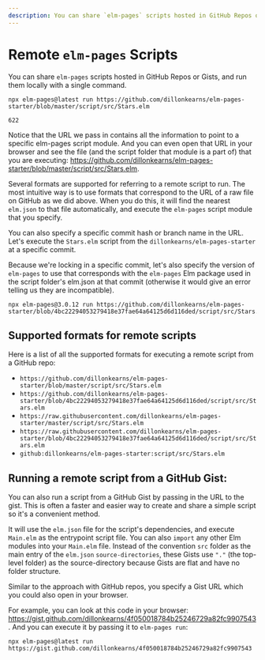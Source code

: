 ```yaml
---
description: You can share `elm-pages` scripts hosted in GitHub Repos or Gists, and run them locally with a single command.
---
```


# Remote `elm-pages` Scripts

You can share `elm-pages` scripts hosted in GitHub Repos or Gists, and run them locally with a single command.

 ```
npx elm-pages@latest run https://github.com/dillonkearns/elm-pages-starter/blob/master/script/src/Stars.elm

622
```

Notice that the URL we pass in contains all the information to point to a specific elm-pages script module. And you can
even open that URL in your browser and see the file (and the script folder that module is a part of) that you are executing: <https://github.com/dillonkearns/elm-pages-starter/blob/master/script/src/Stars.elm>.

Several formats are supported for referring to a remote script to run. The most intuitive way is to use formats that correspond to the URL of
a raw file on GitHub as we did above. When you do this, it will find the nearest `elm.json` to that file automatically, and execute the `elm-pages` script module
that you specify.

You can also specify a specific commit hash or branch name in the URL. Let's execute the `Stars.elm` script from the `dillonkearns/elm-pages-starter` at a specific commit.

Because we're locking in a specific commit, let's also specify the version of `elm-pages` to use that corresponds with the `elm-pages` Elm package used in the script folder's elm.json at that commit (otherwise it would give an error telling us they are incompatible).

```
npx elm-pages@3.0.12 run https://github.com/dillonkearns/elm-pages-starter/blob/4bc22294053279418e37fae64a64125d6d116ded/script/src/Stars.elm
```

## Supported formats for remote scripts

Here is a list of all the supported formats for executing a remote script from a GitHub repo:

- `https://github.com/dillonkearns/elm-pages-starter/blob/master/script/src/Stars.elm`
- `https://github.com/dillonkearns/elm-pages-starter/blob/4bc22294053279418e37fae64a64125d6d116ded/script/src/Stars.elm`
- `https://raw.githubusercontent.com/dillonkearns/elm-pages-starter/master/script/src/Stars.elm`
- `https://raw.githubusercontent.com/dillonkearns/elm-pages-starter/blob/4bc22294053279418e37fae64a64125d6d116ded/script/src/Stars.elm`
- `github:dillonkearns/elm-pages-starter:script/src/Stars.elm`


## Running a remote script from a GitHub Gist:

You can also run a script from a GitHub Gist by passing in the URL to the gist. This is often a faster and easier way to create and share a simple script so it's a convenient method.

It will use the `elm.json` file for the script's dependencies, and execute `Main.elm` as the entrypoint script file. You can also `import` any other Elm modules into your `Main.elm` file. Instead of the convention `src` folder as the main entry of the `elm.json` `source-directories`, these Gists use `"."` (the top-level folder) as the source-directory because Gists are flat and have no folder structure.

Similar to the approach with GitHub repos, you specify a Gist URL which you could also open in your browser.

For example, you can look at this code in your browser: <https://gist.github.com/dillonkearns/4f050018784b25246729a82fc9907543>. And you can execute it by passing it to `elm-pages run`:

`npx elm-pages@latest run https://gist.github.com/dillonkearns/4f050018784b25246729a82fc9907543`
